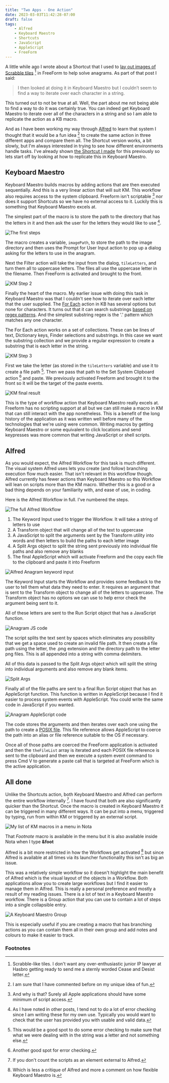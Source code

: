 ```yaml
---
title: "Two Apps - One Action"
date: 2023-03-03T11:42:28-07:00
draft: false
tags:
    - Alfred
    - Keyboard Maestro
    - Shortcuts
    - JavaScript
    - AppleScript
    - FreeForm
---
```


A little while ago I wrote about a Shortcut that I used to [lay out images of Scrabble tiles](creating-anagrams/) [^1] in FreeForm to help solve anagrams. As part of that post I said:

> I then looked at doing it in Keyboard Maestro but I couldn’t seem to find a way to iterate over each character in a string.

This turned out to not be true at all. Well, the part about me not being able to find a way to do it was certainly true. You can indeed get Keyboard Maestro to iterate over all of the characters in a string and so I am able to replicate the action as a KB macro. 

And as I have been working my way through [Alfred](https://www.alfredapp.com) to learn that system I thought that it would be a fun idea [^2] to create the same action in three different apps and compare them all. The Shortcut version works, a bit slowly, but I'm always interested in trying to see how different environments handle tasks. I've already shown [the Shortcut I made](creating-anagrams/) for this previously so lets start off by looking at how to replicate this in Keyboard Maestro.

## Keyboard Maestro

Keyboard Maestro builds macros by adding actions that are then executed sequentially. And this is a very linear action that will suit KM. This workflow also requires access to the system clipboard. Freeform isn't scriptable [^6] nor does it support Shortcuts so we have no external access to it. Luckily this is something that Keyboard Maestro excels at. 

The simplest part of the macro is to store the path to the directory that has the letters in it and then ask the user for the letters they would like to use [^3].

![The first steps](/images/KMStep1.jpg)

The macro creates a variable, `imagePath`, to store the path to the image directory and then uses the Prompt for User Input action to pop up a dialog asking for the letters to use in the anagram. 

Next the Filter action will take the input from the dialog, `tileLetters`, and turn them all to uppercase letters. The files all use the uppercase letter in the filename. Then FreeForm is activated and brought to the front.

![KM Step 2](/images/KMStep2.jpg)

Finally the heart of the macro. My earlier issue with doing this task in Keyboard Maestro was that I couldn't see how to iterate over each letter that the user supplied. The [For Each](https://wiki.keyboardmaestro.com/action/For_Each) action in KB has several options but none for characters. It turns out that it can search substrings [based on regex patterns](https://wiki.keyboardmaestro.com/Regular_Expressions#Examples). And the simplest substring regex is the '.' pattern which matches any one character.

The For Each action works on a set of collections. These can be lines of text, Dictionary keys, Finder selections and substrings. In this case we want the substring collection and we provide a regular expression to create a substring that is each letter in the string.
 
![KM Step 3](/images/KMStep3.jpg)

First we take the letter (as stored in the `tileLetters` variable) and use it to create a file path [^4]. Then we pass that path to the Set System Clipboard action [^5] and paste. We previously activated Freeform and brought it to the front so it will be the target of the paste events. 

![KM final result](/images/KMFinal.jpg)

This is the type of workflow action that Keyboard Maestro really excels at. Freeform has no scripting support at all but we can still make a macro in KM that can still interact with the app nonetheless. This is a benefit of the long history of the application as it was written well before many of the technologies that we're using were common. Writing macros by getting Keyboard Maestro or some equivalent to click locations and send keypresses was more common that writing JavaScript or shell scripts. 

## Alfred

As you would expect, the Alfred Workflow for this task is much different. The visual system Alfred uses lets you create (and follow) branching execution flow much easier. That isn't relevant in this workflow though. Alfred currently has fewer actions than Keyboard Maestro so this Workflow will lean on scripts more than the KM macro. Whether this is a good or a bad thing depends on your familiarity with, and ease of use, in coding. 

Here is the Alfred Workflow in full. I've numbered the steps.

![The full Alfred Workflow](/images/AlfredWorkflowAnagrams.jpg)

1. The Keyword Input used to trigger the Workflow. It will take a string of letters to use
2. A Transform object that will change all of the text to uppercase
3. A JavaScript to split the arguments sent by the Transform utility into words and then letters to build the paths to each letter image
4. A Split Args object to split the string sent previously into individual file paths and also remove any blanks
5. The final AppleScript which will activate Freeform and the copy each file to the clipboard and paste it into Freeform

![Alfred Anagram keyword input](/images/AlfredAnagramUOI.jpg)

The Keyword Input starts the Workflow and provides some feedback to the user to tell them what data they need to enter. It requires an argument that is sent to the Transform object to change all of the letters to uppercase. The Transform object has no options we can use to help error check the argument being sent to it.

All of these letters are sent to the Run Script object that has a JavaScript function. 

![Anagram JS code](/images/AnagramJSCode.jpg)

The script splits the text sent by spaces which eliminates any possibility that we get a space used to create an invalid file path. It then create a file path using the letter, the .png extension and the directory path to the letter png files. This is all appended into a string with comma delimiters.

All of this data is passed to the Split Args object which will split the string into individual arguments and also remove any blank items.

![Split Args](/images/AnagramSplitArgs.jpg)

Finally all of the file paths are sent to a final Run Script object that has an AppleScript function. This function is written in AppleScript because I find it easier to process system events with AppleScript. You could write the same code in JavaScript if you wanted. 

![Anagram AppleScript code](/images/AnagramASCode.jpg)

The code stores the arguments and then iterates over each one using the path to create a [POSIX file](https://developer.apple.com/library/archive/documentation/LanguagesUtilities/Conceptual/MacAutomationScriptingGuide/ReferenceFilesandFolders.html). This file reference allows AppleScript to coerce the path into an alias or file reference suitable to the OS if necessary. 

Once all of those paths are coerced the FreeForm application is activated and then the `theFileList` array is iterated and each POSIX file reference is sent to the clipboard and then we execute a system event command to press Cmd V to generate a paste call that is targeted at FreeForm which is the active application. 

## All done

Unlike the Shortcuts action, both Keyboard Maestro and Alfred can perform the entire workflow internally [^7]. I have found that both are also significantly quicker than the Shortcut. Once the macro is created in Keyboard Maestro it can be triggered in many different ways. It can be put into a menu, triggered by typing, run from within KM or triggered by an external script. 

![My list of KM macros in a menu in Nota](/images/NotaFootnoteMenu.jpg)

That _Footnote_ macro is available in the menu but it is also available inside Nota when I type **&amp;foot**

Alfred is a bit more restricted in how the Workflows get activated [^8] but since Alfred is available at all times via its launcher functionality this isn't as big an issue. 

This was a relatively simple workflow so it doesn't highlight the main benefit of Alfred which is the visual layout of the objects in a Workflow. Both applications allow you to create large workflows but I find it easier to manage them in Alfred. This is really a personal preference and mostly a result of my reading issues. There is a lot of text in a Keyboard Maestro workflow. There is a Group action that you can use to contain a lot of steps into a single collapsible entry. 

![A Keyboard Maestro Group](/images/KMGroup.jpg)

This is especially useful if you are creating a macro that has branching actions as you can contain them all in their own group and add notes and colours to make it easier to track. 

### Footnotes

[^1]: Scrabble-like tiles. I don't want any over-enthusiastic junior IP lawyer at Hasbro getting ready to send me a sternly worded Cease and Desist letter. 

[^2]: I am sure that I have commented before on my unique idea of fun.

[^3]: As I have noted in other posts, I tend not to do a lot of error checking since I am writing these for my own use. Typically you would want to check that the user has provided you with usable and valid data. 

[^4]: This would be a good spot to do some error checking to make sure that what we were dealing with in the string was a letter and not something else.

[^5]: Another good spot for error checking.

[^6]: And why is that? Surely all Apple applications should have some minimum of script access. 

[^7]: If you don't count the scripts as an element external to Alfred. 

[^8]: Which is less a critique of Alfred and more a comment on how flexible Keyboard Maestro is.